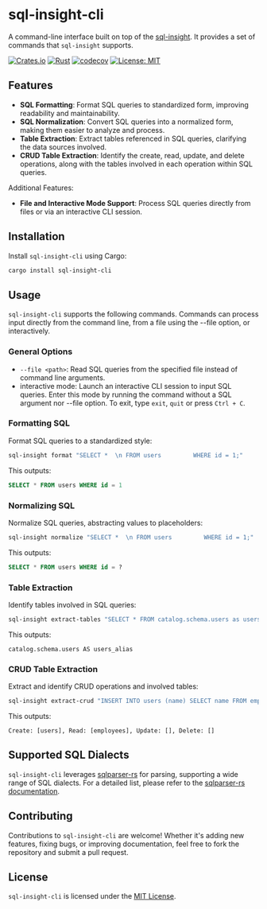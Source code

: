 # sql-insight-cli

A command-line interface built on top of the [sql-insight](https://github.com/takaebato/sql-insight/tree/master/sql-insight). It provides a set of commands that `sql-insight` supports.

[![Crates.io](https://img.shields.io/crates/v/sql-insight-cli.svg)](https://crates.io/crates/sql-insight-cli)
[![Rust](https://github.com/takaebato/sql-insight/actions/workflows/rust.yaml/badge.svg?branch=master)](https://github.com/takaebato/sql-insight/actions/workflows/rust.yaml)
[![codecov](https://codecov.io/gh/takaebato/sql-insight/graph/badge.svg?token=Z1KYAWA3HY)](https://codecov.io/gh/takaebato/sql-insight)
[![License: MIT](https://img.shields.io/badge/License-MIT-blue.svg)](https://opensource.org/licenses/MIT)

## Features

- **SQL Formatting**: Format SQL queries to standardized form, improving readability and maintainability.
- **SQL Normalization**: Convert SQL queries into a normalized form, making them easier to analyze and process.
- **Table Extraction**: Extract tables referenced in SQL queries, clarifying the data sources involved.
- **CRUD Table Extraction**: Identify the create, read, update, and delete operations, along with the tables involved in each operation within SQL queries.

Additional Features:
 
- **File and Interactive Mode Support**: Process SQL queries directly from files or via an interactive CLI session.

## Installation

Install `sql-insight-cli` using Cargo:

```bash
cargo install sql-insight-cli
```

## Usage

`sql-insight-cli` supports the following commands. Commands can process input directly from the command line, from a file using the --file option, or interactively.

### General Options

- `--file <path>`: Read SQL queries from the specified file instead of command line arguments.
- interactive mode: Launch an interactive CLI session to input SQL queries. Enter this mode by running the command without a SQL argument nor --file option. To exit, type `exit`, `quit` or press `Ctrl + C`.

### Formatting SQL

Format SQL queries to a standardized style:

```bash
sql-insight format "SELECT *  \n FROM users         WHERE id = 1;"
```

This outputs:

```sql
SELECT * FROM users WHERE id = 1
```

### Normalizing SQL

Normalize SQL queries, abstracting values to placeholders:

```bash
sql-insight normalize "SELECT *  \n FROM users         WHERE id = 1;"
```

This outputs:

```sql
SELECT * FROM users WHERE id = ?
```

### Table Extraction

Identify tables involved in SQL queries:

```bash
sql-insight extract-tables "SELECT * FROM catalog.schema.users as users_alias"
```

This outputs:

```
catalog.schema.users AS users_alias
```

### CRUD Table Extraction

Extract and identify CRUD operations and involved tables:

```bash
sql-insight extract-crud "INSERT INTO users (name) SELECT name FROM employees"
```

This outputs:

```
Create: [users], Read: [employees], Update: [], Delete: []
```

## Supported SQL Dialects
`sql-insight-cli` leverages [sqlparser-rs](https://github.com/sqlparser-rs/sqlparser-rs) for parsing, supporting a wide range of SQL dialects. For a detailed list, please refer to the [sqlparser-rs documentation](https://docs.rs/sqlparser/latest/sqlparser/dialect/index.html#structs).

## Contributing
Contributions to `sql-insight-cli` are welcome! Whether it's adding new features, fixing bugs, or improving documentation, feel free to fork the repository and submit a pull request.

## License
`sql-insight-cli` is licensed under the [MIT License](https://github.com/takaebato/sql-insight/blob/master/sql-insight-cli/LICENSE.txt).
